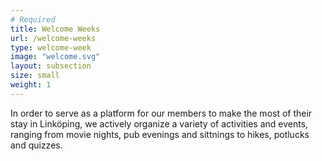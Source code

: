 ```yaml
---
# Required
title: Welcome Weeks
url: /welcome-weeks
type: welcome-week
image: "welcome.svg"
layout: subsection
size: small
weight: 1
---
```

In order to serve as a platform for our members to make the most of their stay in Linköping, we actively organize a variety of activities and events, ranging from movie nights, pub evenings and sittnings to hikes, potlucks and quizzes.